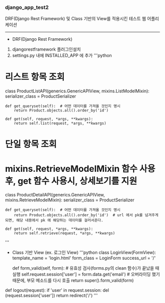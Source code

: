 ### django_app_test2
DRF(Django Rest Framework) 및 Class 기반의 View를 적용시킨 테스트 웹 어플리케이션
***
- DRF(Django Rest Framework)
1. djangorestframework 플러그인설치
2. settings.py 내에 INSTALLED_APP 에 추가
'''python
# 리스트 항목 조회
class ProductListAPI(generics.GenericAPIView, mixins.ListModelMixin):
    serializer_class = ProductSerializer

    def get_queryset(self):  # 어떤 데이터를 가져올 것인지 명시
        return Product.objects.all().order_by('id')

    def get(self, request, *args, **kwargs):
        return self.list(request, *args, **kwargs)


# 단일 항목 조회
# mixins.RetrieveModelMixin 함수 사용 후, get 함수 사용시, 상세보기를 지원
class ProductDetailAPI(generics.GenericAPIView, mixins.RetrieveModelMixin):
    serializer_class = ProductSerializer

    def get_queryset(self):  # 어떤 데이터를 가져올 것인지 명시
        return Product.objects.all().order_by('id')  # url 에서 pk를 넘겨주게되면, 해당 내용에서 pk 에 해당하는 데이터를 걸러서준다.

    def get(self, request, *args, **kwargs):
        return self.retrieve(request, *args, **kwargs)
'''
- Class 기반 View (ex. 로그인 View)
'''python
class LoginView(FormView):
    template_name = 'login.html'
    form_class = LoginForm
    success_url = '/'

    def form_valid(self, form):  # 유효성 검사(forms.py의 clean 함수)가 끝났을 때 실행
        self.request.session['user'] = form.data.get('email')
        # 오버라이딩 했기 때문에, 부모 메소드를 다시 호출
        return super().form_valid(form)


def logout(request):
    if 'user' in request.session:
        del (request.session['user'])
    return redirect('/')
'''
